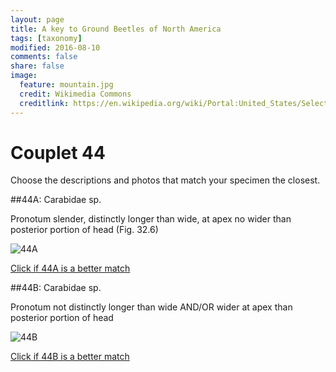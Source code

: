 ```yaml
---
layout: page
title: A key to Ground Beetles of North America
tags: [taxonomy]
modified: 2016-08-10
comments: false
share: false
image:
  feature: mountain.jpg
  credit: Wikimedia Commons
  creditlink: https://en.wikipedia.org/wiki/Portal:United_States/Selected_panorama#/media/File:Mount_Ellinor,_Mount_Washington_Panorama.jpg
---
```


# Couplet 44


Choose the descriptions and photos that match your specimen the closest. 

##44A: Carabidae sp. 

Pronotum slender, distinctly longer than wide, at apex no wider than posterior portion of head (Fig. 32.6)

![44A](//klevan.github.io/images/keyfigs/Key1_44_44A.png)

[Click if 44A is a better match](//klevan.github.io/dynamicTaxonomy/Key1_45)


##44B: Carabidae sp. 

Pronotum not distinctly longer than wide AND/OR wider at apex than posterior portion of head

![44B](//klevan.github.io/images/keyfigs/Key1_44_44B.png)

[Click if 44B is a better match](//klevan.github.io/dynamicTaxonomy/Key1_49)

